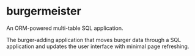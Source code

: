 # burgermeister
An ORM-powered multi-table SQL application.

The burger-adding application that moves burger data through a SQL application and updates the user interface with minimal page refreshing. 
